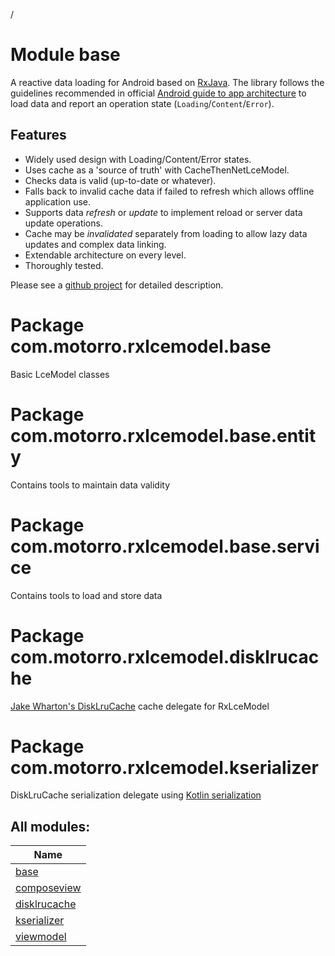 /

# Module base

A reactive data loading for Android based on
[RxJava](https://github.com/ReactiveX/RxJava). The library follows the guidelines recommended in official
[Android guide to app architecture](https://developer.android.com/jetpack/docs/guide) to load data and report an
operation state (`Loading`/`Content`/`Error`).

## Features

- 
   Widely used design with Loading/Content/Error states.
- 
   Uses cache as a 'source of truth' with CacheThenNetLceModel.
- 
   Checks data is valid (up-to-date or whatever).
- 
   Falls back to invalid cache data if failed to refresh which allows offline application use.
- 
   Supports data *refresh* or *update* to implement reload or server data update operations.
- 
   Cache may be *invalidated* separately from loading to allow lazy data updates and complex data linking.
- 
   Extendable architecture on every level.
- 
   Thoroughly tested.

Please see a [github project](https://github.com/motorro/RxLceModel) for detailed description.

#  Package com.motorro.rxlcemodel.base

Basic LceModel classes

#  Package com.motorro.rxlcemodel.base.entity

Contains tools to maintain data validity

#  Package com.motorro.rxlcemodel.base.service

Contains tools to load and store data

#  Package com.motorro.rxlcemodel.disklrucache

[Jake Wharton's DiskLruCache](https://github.com/JakeWharton/DiskLruCache) cache delegate for RxLceModel

#  Package com.motorro.rxlcemodel.kserializer

DiskLruCache serialization delegate using [Kotlin serialization](https://github.com/Kotlin/kotlinx.serialization/)

## All modules:

| Name |
|---|
| [base](base/index.md) |  |
| [composeview](composeview/index.md) |  |
| [disklrucache](disklrucache/index.md) |  |
| [kserializer](kserializer/index.md) |  |
| [viewmodel](viewmodel/index.md) |  |
